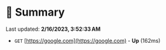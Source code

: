 # 📖 Summary
Last updated: **2/16/2023, 3:52:33 AM**

- `GET` [https://google.com](https://google.com) - **Up** (162ms)
